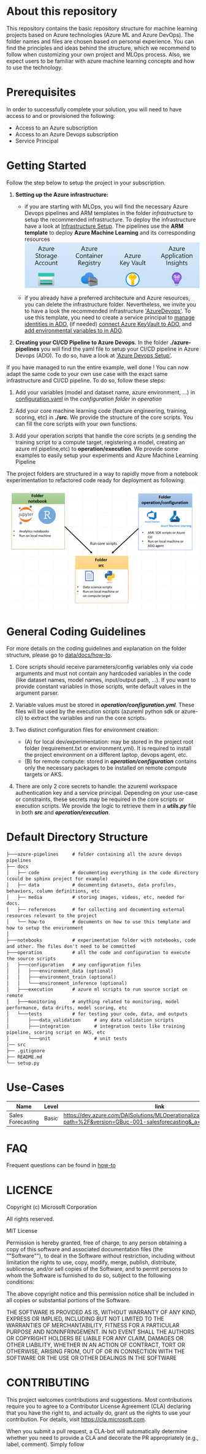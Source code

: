 # About this repository

This repository contains the basic repository structure for machine learning projects based on Azure technologies (Azure ML and Azure DevOps). The folder names and files are chosen based on personal experience. You can find the principles and ideas behind the structure, which we recommend to follow when customizing your own project and MLOps process. Also, we expect users to be familiar with azure machine learning concepts and how to use the technology.

# Prerequisites

In order to successfully complete your solution, you will need to have access to and or provisioned the following:

- Access to an Azure subscription
- Access to an Azure Devops subscription
- Service Principal

# Getting Started

Follow the step below to setup the project in your subscription.

1. **Setting up the Azure infrastructure:**

   - if you are starting with MLOps, you will find the necessary Azure Devops pipelines and ARM templates in the folder _infrastructure_ to setup the recommended infrastructure. To deploy the infrastructure have a look at [Infrastructure Setup](./docs/how-to/SetupInfrastructure.md). The pipelines use the **ARM template** to deploy **Azure Machine Learning** and its corresponding resources ![azure infra](./docs/media/infra_setup.PNG)

   - if you already have a preferred architecture and Azure resources, you can delete the infrastructure folder. Nevertheless, we invite you to have a look the recommended infrastructure ['AzureDevops'](./docs/how-to/SetupCICD.md). To use this template, you need to create a service principal to [manage identities in ADO](https://docs.microsoft.com/en-us/azure/devops/pipelines/library/connect-to-azure?view=azure-devops), (if needed) [connect Azure KeyVault to ADO](https://docs.microsoft.com/en-us/azure/devops/pipelines/release/azure-key-vault?view=azure-devops), and [add environmental variables to in ADO](https://docs.microsoft.com/en-us/azure/devops/pipelines/library/variable-groups?view=azure-devops&tabs=classic).

2. **Creating your CI/CD Pipeline to Azure Devops.** In the folder **./azure-pipelines** you will find the yaml file to setup your CI/CD pipeline in Azure Devops (ADO). To do so, have a look at ['Azure Devops Setup'](./docs/how-to/SetupCICD.md).

If you have managed to run the entire example, well done ! You can now adapt the same code to your own use case with the exact same infrastructure and CI/CD pipeline. To do so, follow these steps:

1. Add your variables (model and dataset name, azure environment, ...) in [configuration.yaml](./operation/configuration/configuration.yaml) in the _configuration folder_ in _operation_

2. Add your core machine learning code (feature engineering, training, scoring, etc) in **./src**. We provide the structure of the core scripts. You can fill the core scripts with your own functions.

3. Add your operation scripts that handle the core scripts (e.g sending the training script to a compute target, registering a model, creating an azure ml pipeline,etc) to **operation/execution**. We provide some examples to easily setup your experiments and Azure Machine Learning Pipeline

The project folders are structured in a way to rapidly move from a notebook experimentation to refactored code ready for deployment as following: ![design folder](docs/media/folder_design.PNG)

# General Coding Guidelines

For more details on the coding guidelines and explanation on the folder structure, please go to [data/docs/how-to](docs/how-to/TemplateDocumentation.md).

1. Core scripts should receive parameters/config variables only via code arguments and must not contain any hardcoded variables in the code (like dataset names, model names, input/output path, ...). If you want to provide constant variables in those scripts, write default values in the argument parser.

2. Variable values must be stored in **_operation/configuration.yml_**. These files will be used by the execution scripts (azureml python sdk or azure-cli) to extract the variables and run the core scripts.

3. Two distinct configuration files for environment creation:
   - (A) for local dev/experimentation: may be stored in the project root folder (requirement.txt or environment.yml). It is required to install the project environment on a different laptop, devops agent, etc.
   - (B) for remote compute: stored in **_operation/configuration_** contains only the necessary packages to be installed on remote compute targets or AKS.

4. There are only 2 core secrets to handle: the azureml workspace authentication key and a service principal. Depending on your use-case or constraints, these secrets may be required in the core scripts or execution scripts. We provide the logic to retrieve them in a **_utils.py_** file in both **_src_** and **_operation/execution_**.

# Default Directory Structure

```
├───azure-pipelines     # folder containing all the azure devops pipelines
├── docs
│   ├── code            # documenting everything in the code directory (could be sphinx project for example)
│   ├── data            # documenting datasets, data profiles, behaviors, column definitions, etc
│   ├── media           # storing images, videos, etc, needed for docs.
│   ├── references      # for collecting and documenting external resources relevant to the project
│   └── how-to          # documents on how to use this template and how to setup the environment
│
├───notebooks           # experimentation folder with notebooks, code and other. The files don't need to be committed
├───operation           # all the code and configuration to execute the source scripts
│   ├───configuration   # any configuration files
│   │   ├───environment_data (optional)
│   │   ├───environment_train (optional)
│   │   └───environment_inference (optional)
│   ├───execution       # azure ml scripts to run source script on remote
│   ├───monitoring      # anything related to monitoring, model performance, data drifts, model scoring, etc
│   └───tests           # for testing your code, data, and outputs
│       ├───data_validation     # any data validation scripts
│       ├───integration         # integration tests like training pipeline, scoring script on AKS, etc
│       └───unit                # unit tests
|── src
├── .gitignore
├── README.md
└── setup.py
```
# Use-Cases

| Name | Level  | link |
|------| ------ |------|
| Sales Forecasting |  Basic | https://dev.azure.com/DAISolutions/MLOperationalization/_git/MLOpsBasic?path=%2F&version=GBuc-001-salesforecasting&_a=contents

# FAQ
Frequent questions can be found in [how-to](docs/how-to/FAQ.md)
# LICENCE

Copyright (c) Microsoft Corporation

All rights reserved.

MIT License

Permission is hereby granted, free of charge, to any person obtaining a copy of this software and associated documentation files (the ""Software""), to deal in the Software without restriction, including without limitation the rights to use, copy, modify, merge, publish, distribute, sublicense, and/or sell copies of the Software, and to permit persons to whom the Software is furnished to do so, subject to the following conditions:

The above copyright notice and this permission notice shall be included in all copies or substantial portions of the Software.

THE SOFTWARE IS PROVIDED AS IS, WITHOUT WARRANTY OF ANY KIND, EXPRESS OR IMPLIED, INCLUDING BUT NOT LIMITED TO THE WARRANTIES OF MERCHANTABILITY, FITNESS FOR A PARTICULAR PURPOSE AND NONINFRINGEMENT. IN NO EVENT SHALL THE AUTHORS OR COPYRIGHT HOLDERS BE LIABLE FOR ANY CLAIM, DAMAGES OR OTHER LIABILITY, WHETHER IN AN ACTION OF CONTRACT, TORT OR OTHERWISE, ARISING FROM, OUT OF OR IN CONNECTION WITH THE SOFTWARE OR THE USE OR OTHER DEALINGS IN THE SOFTWARE
# CONTRIBUTING

This project welcomes contributions and suggestions. Most contributions require you to agree to a Contributor License Agreement (CLA) declaring that you have the right to, and actually do, grant us the rights to use your contribution. For details, visit https://cla.microsoft.com.

When you submit a pull request, a CLA-bot will automatically determine whether you need to provide a CLA and decorate the PR appropriately (e.g., label, comment). Simply follow